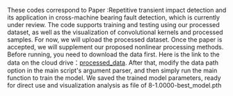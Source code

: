 These codes correspond to Paper :Repetitive transient impact detection and its application in cross-machine bearing fault detection, which is currently under review. The code supports training and testing using our processed dataset, as well as the visualization of convolutional kernels and processed samples. For now, we will upload the processed dataset. Once the paper is accepted, we will supplement our proposed nonlinear processing methods.
Before running, you need to download the data first. Here is the link to the data on the cloud drive：[processed_data](). After that, modify the data path option in the main script's argument parser, and then simply run the main function to train the model.
We saved the trained model parameters, ready for direct use and visualization analysis as file of 8-1.0000-best_model.pth


